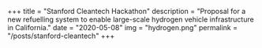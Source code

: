 +++
title = "Stanford Cleantech Hackathon"
description = "Proposal for a new refuelling system to enable large-scale hydrogen vehicle infrastructure in California."
date = "2020-05-08"
img = "hydrogen.png"
permalink = "/posts/stanford-cleantech"
+++
